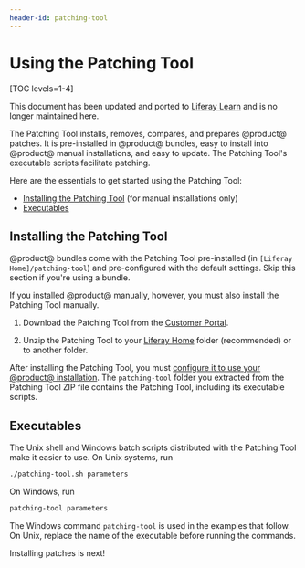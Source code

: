 ```yaml
---
header-id: patching-tool
---
```


# Using the Patching Tool

[TOC levels=1-4]

<aside class="alert alert-info">
  <span class="wysiwyg-color-blue120">This document has been updated and ported to <a href="https://learn.liferay.com/dxp-7.x/en/installation-and-upgrades/maintaining-a-liferay-dxp-installation/patching-liferay/installing-the-patching-tool.html">Liferay Learn</a> and is no longer maintained here.</span>
</aside>

The Patching Tool installs, removes, compares, and prepares @product@ patches.
It is pre-installed in @product@ bundles, easy to install into @product@ manual
installations, and easy to update. The Patching Tool's executable scripts
facilitate patching. 

Here are the essentials to get started using the Patching Tool:

- [Installing the Patching Tool](#installing-the-patching-tool) (for manual installations only)
- [Executables](#executables)

## Installing the Patching Tool

@product@ bundles come with the Patching Tool pre-installed (in `[Liferay
Home]/patching-tool`) and pre-configured with the default settings. Skip this
section if you're using a bundle. 

If you installed @product@ manually, however, you must also install the Patching
Tool manually. 

1.  Download the Patching Tool from the
    [Customer Portal](https://customer.liferay.com/downloads?p_p_id=com_liferay_osb_customer_downloads_display_web_DownloadsDisplayPortlet&_com_liferay_osb_customer_downloads_display_web_DownloadsDisplayPortlet_productAssetCategoryId=118191019&_com_liferay_osb_customer_downloads_display_web_DownloadsDisplayPortlet_fileTypeAssetCategoryId=118191066).

2.  Unzip the Patching Tool to your
    [Liferay Home](/docs/7-2/deploy/-/knowledge_base/d/liferay-home)
    folder (recommended) or to another folder. 

After installing the Patching Tool, you must
[configure it to use your @product@ installation](/docs/7-2/deploy/-/knowledge_base/d/configuring-the-patching-tool).
The `patching-tool` folder you extracted from the Patching Tool ZIP file
contains the Patching Tool, including its executable scripts. 

## Executables

The Unix shell and Windows batch scripts distributed with the Patching Tool make
it easier to use. On Unix systems, run

```bash
./patching-tool.sh parameters
```

On Windows, run

```bash
patching-tool parameters
```

The Windows command `patching-tool` is used in the examples that follow. On
Unix, replace the name of the executable before running the commands. 

Installing patches is next! 
